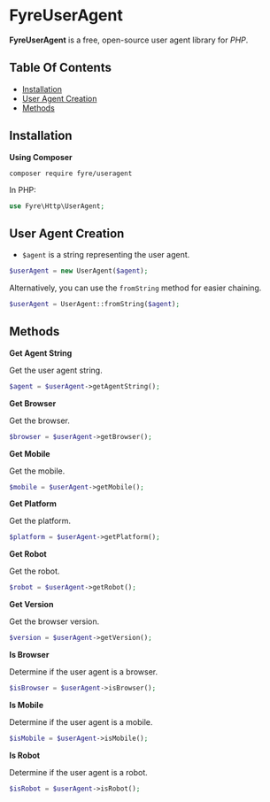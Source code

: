 # FyreUserAgent

**FyreUserAgent** is a free, open-source user agent library for *PHP*.


## Table Of Contents
- [Installation](#installation)
- [User Agent Creation](#user-agent-creation)
- [Methods](#methods)



## Installation

**Using Composer**

```
composer require fyre/useragent
```

In PHP:

```php
use Fyre\Http\UserAgent;
```


## User Agent Creation

- `$agent` is a string representing the user agent.

```php
$userAgent = new UserAgent($agent);
```

Alternatively, you can use the `fromString` method for easier chaining.

```php
$userAgent = UserAgent::fromString($agent);
```


## Methods

**Get Agent String**

Get the user agent string.

```php
$agent = $userAgent->getAgentString();
```

**Get Browser**

Get the browser.

```php
$browser = $userAgent->getBrowser();
```

**Get Mobile**

Get the mobile.

```php
$mobile = $userAgent->getMobile();
```

**Get Platform**

Get the platform.

```php
$platform = $userAgent->getPlatform();
```

**Get Robot**

Get the robot.

```php
$robot = $userAgent->getRobot();
```

**Get Version**

Get the browser version.

```php
$version = $userAgent->getVersion();
```

**Is Browser**

Determine if the user agent is a browser.

```php
$isBrowser = $userAgent->isBrowser();
```

**Is Mobile**

Determine if the user agent is a mobile.

```php
$isMobile = $userAgent->isMobile();
```

**Is Robot**

Determine if the user agent is a robot.

```php
$isRobot = $userAgent->isRobot();
```
